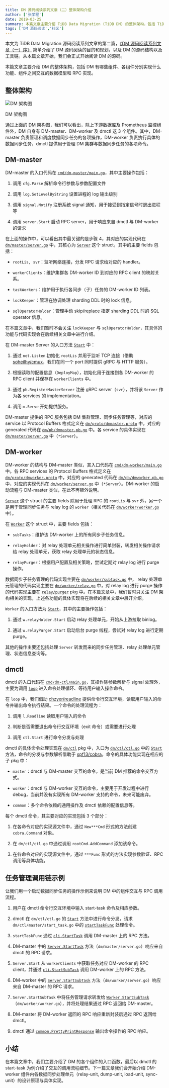 ```yaml
---
title: DM 源码阅读系列文章（二）整体架构介绍
author: ['张学程']
date: 2019-03-25
summary: 本篇文章主要介绍 TiDB Data Migration (TiDB DM) 的整体架构，包括 TiDB DM 有哪些组件、各组件分别实现什么功能、组件之间交互的数据模型和 RPC 实现。
tags: ['DM 源码阅读','社区']
---
```


本文为 TiDB Data Migration 源码阅读系列文章的第二篇，[《DM 源码阅读系列文章（一）序》](https://pingcap.com/blog-cn/dm-source-code-reading-1/) 简单介绍了 DM 源码阅读的目的和规划，以及 DM 的源码结构以及工具链。从本篇文章开始，我们会正式开始阅读 DM 的源码。

本篇文章主要介绍 DM 的整体架构，包括 DM 有哪些组件、各组件分别实现什么功能、组件之间交互的数据模型和 RPC 实现。

## 整体架构

![DM 架构图](https://download.pingcap.com/images/blog/dm-source-code-reading-2/1.png)

<div class="caption-center">DM 架构图</div>

通过上面的 DM 架构图，我们可以看出，除上下游数据库及 Prometheus 监控组件外，DM 自身有 DM-master、DM-worker 及 dmctl 这 3 个组件。其中，DM-master 负责管理和调度数据同步任务的各项操作，DM-worker 负责执行具体的数据同步任务，dmctl 提供用于管理 DM 集群与数据同步任务的各项命令。

## DM-master

DM-master 的入口代码在 [`cmd/dm-master/main.go`](https://github.com/pingcap/dm/blob/3fcf24daa5/cmd/dm-master/main.go)，其中主要操作包括：

1.  调用 `cfg.Parse` 解析命令行参数与参数配置文件

2.  调用 `log.SetLevelByString` 设置进程的 log 输出级别

3.  调用 `signal.Notify` 注册系统 signal 通知，用于接受到指定信号时退出进程等

4.  调用 `server.Start` 启动 RPC server，用于响应来自 dmctl 与 DM-worker 的请求

在上面的操作中，可以看出其中最关键的是步骤 4，其对应的实现代码在 [`dm/master/server.go`](https://github.com/pingcap/dm/blob/3fcf24daa5/dm/master/server.go) 中，其核心为 [`Server`](https://github.com/pingcap/dm/blob/3fcf24daa5/dm/master/server.go#L46) 这个 struct，其中的主要 fields 包括：

*   `rootLis, svr`：监听网络连接，分发 RPC 请求给对应的 handler。

*   `workerClients`：维护集群各 DM-worker ID 到对应的 RPC client 的映射关系。

*   `taskWorkers`：维护用于执行各同步（子）任务的 DM-worker ID 列表。

*   `lockKeeper`：管理在协调处理 sharding DDL 时的 lock 信息。

*   `sqlOperatorHolder`：管理手动 skip/replace 指定 sharding DDL 时的 SQL operator 信息。

在本篇文章中，我们暂时不会关注 `lockKeeper` 与 `sqlOperatorHolder`，其具体的功能与代码实现会在后续相关文章中进行介绍。

在 DM-master Server 的入口方法 [`Start`](https://github.com/pingcap/dm/blob/3fcf24daa5/dm/master/server.go#L82) 中：

1.  通过 `net.Listen` 初始化 `rootLis` 并用于监听 TCP 连接（借助 [soheilhy/cmux](https://github.com/soheilhy/cmux)，我们在同一个 port 同时提供 gRPC 与 HTTP 服务）。

2.  根据读取的配置信息（`DeployMap`），初始化用于连接到各 DM-worker 的 RPC client 并保存在 `workerClients` 中。

3.  通过 `pb.RegisterMasterServer` 注册 gRPC server（`svr`），并将该 `Server` 作为各 services 的 implementation。

4.  调用 `m.Serve` 开始提供服务。

DM-master 提供的 RPC 服务包括 DM 集群管理、同步任务管理等，对应的 service 以 Protocol Buffers 格式定义在 [`dm/proto/dmmaster.proto`](https://github.com/pingcap/dm/blob/3fcf24daa5/dm/proto/dmmaster.proto) 中，对应的 generated 代码在 [`dm/pb/dmmaster.pb.go`](https://github.com/pingcap/dm/blob/3fcf24daa5/dm/pb/dmmaster.pb.go) 中。各 service 的具体实现在 [`dm/master/server.go`](https://github.com/pingcap/dm/blob/3fcf24daa5/dm/master/server.go) 中（`*Server`）。

## DM-worker

DM-worker 的结构与 DM-master 类似，其入口代码在 [`cmd/dm-worker/main.go`](https://github.com/pingcap/dm/blob/3fcf24daa5/cmd/dm-worker/main.go) 中。各 RPC services 的 Protocol Buffers 格式定义在 [`dm/proto/dmworker.proto`](https://github.com/pingcap/dm/blob/3fcf24daa5/dm/proto/dmworker.proto) 中，对应的 generated 代码在 [`dm/pb/dmworker.pb.go`](https://github.com/pingcap/dm/blob/3fcf24daa5/dm/pb/dmworker.pb.go) 中，对应的实现代码在 [`dm/worker/server.go`](https://github.com/pingcap/dm/blob/3fcf24daa5/dm/worker/server.go) 中（`*Server`）。DM-worker 的启动流程与 DM-master 类似，在此不再额外说明。

[`Server`](https://github.com/pingcap/dm/blob/3fcf24daa5/dm/worker/server.go#L42) 这个 struct 的主要 fields 除用于处理 RPC 的 `rootLis` 与 `svr` 外，另一个是用于管理同步任务与 relay log 的 `worker`（相关代码在 [`dm/worker/worker.go`](https://github.com/pingcap/dm/blob/3fcf24daa5/dm/worker/worker.go) 中）。

在 [`Worker`](https://github.com/pingcap/dm/blob/3fcf24daa5/dm/worker/worker.go#L43) 这个 struct 中，主要 fields 包括：

*   `subTasks`：维护该 DM-worker 上的所有同步子任务信息。

*   `relayHolder`：对 relay 处理单元相关操作进行简单封装，转发相关操作请求给 relay 处理单元，获取 relay 处理单元的状态信息。

*   `relayPurger`：根据用户配置及相关策略，尝试定期对 relay log 进行 purge 操作。

数据同步子任务管理的代码实现主要在 [`dm/worker/subtask.go`](https://github.com/pingcap/dm/blob/3fcf24daa5/dm/worker/subtask.go) 中， relay 处理单元管理的代码实现主要在 [`dm/worker/relay.go`](https://github.com/pingcap/dm/blob/3fcf24daa5/dm/worker/relay.go) 中，对 relay log 进行 purge 操作的代码实现主要在 [`relay/purger`](https://github.com/pingcap/dm/blob/3fcf24daa5/relay/purger/) pkg 中。在本篇文章中，我们暂时只关注 DM 架构相关的实现，上述各功能的具体实现将在后续的相关文章中展开介绍。

`Worker` 的入口方法为 [`Start`](https://github.com/pingcap/dm/blob/3fcf24daa5/dm/worker/worker.go#L93)，其中的主要操作包括：

1.  通过 `w.relayHolder.Start` 启动 relay 处理单元，开始从上游拉取 binlog。

2.  通过 `w.relayPurger.Start` 启动后台 purge 线程，尝试对 relay log 进行定期 purge。

其他的操作主要还包括处理 `Server` 转发而来的同步任务管理、relay 处理单元管理、状态信息查询等。

## dmctl

dmctl 的入口代码在 [`cmd/dm-ctl/main.go`](https://github.com/pingcap/dm/blob/3fcf24daa5/cmd/dm-ctl/main.go)，其操作除参数解析与 signal 处理外，主要为调用 [`loop`](https://github.com/pingcap/dm/blob/3fcf24daa5/cmd/dm-ctl/main.go#L83) 进入命令处理循环、等待用户输入操作命令。

在 `loop` 中，我们借助 [chzyer/readline](https://github.com/chzyer/readline) 提供命令行交互环境，读取用户输入的命令并输出命令执行结果。一个命令的处理流程为：

1.  调用 `l.Readline` 读取用户输入的命令

2.  判断是否需要退出命令行交互环境（exit 命令）或需要进行处理

3.  调用 `ctl.Start` 进行命令分发与处理

dmctl 的具体命令处理实现在 [`dm/ctl`](https://github.com/pingcap/dm/blob/3fcf24daa5/dm/ctl/) pkg 中，入口为 [`dm/ctl/ctl.go`](https://github.com/pingcap/dm/blob/3fcf24daa5/dm/ctl/ctl.go) 中的 [`Start`](https://github.com/pingcap/dm/blob/3fcf24daa5/dm/ctl/ctl.go#L46) 方法，命令的分发与参数解析借助于 [spf13/cobra](https://github.com/spf13/cobra)。命令的具体功能实现在相应的子 pkg 中：

*   `master`：dmctl 与 DM-master 交互的命令，是当前 DM 推荐的命令交互方式。

*   `worker`：dmctl 与 DM-worker 交互的命令，主要用于开发过程中进行 debug，当前并没有实现所有 DM-worker 支持的命令，未来可能废弃。

*   `common`：多个命令依赖的通用操作及 dmctl 依赖的配置信息等。

每个 dmctl 命令，其主要对应的实现包括 3 个部分：

1.  在各命令对应的实现源文件中，通过 `New***Cmd` 形式的方法创建 `cobra.Command` 对象。

2.  在 `dm/ctl/ctl.go` 中通过调用 `rootCmd.AddCommand` 添加该命令。

3.  在各命令对应的实现源文件中，通过 `***Func` 形式的方法实现参数验证、RPC 调用等具体功能。

## 任务管理调用链示例

让我们用一个启动数据同步任务的操作示例来说明 DM 中的组件交互与 RPC 调用流程。

1.  用户在 dmctl 命令行交互环境中输入 start-task 命令及相应参数。

2.  dmctl 在 `dm/ctl/ctl.go` 的 [`Start`](https://github.com/pingcap/dm/blob/3fcf24daa5/dm/ctl/ctl.go#L46) 方法中进行命令分发，请求 `dm/ctl/master/start_task.go` 中的 [`startTaskFunc`](https://github.com/pingcap/dm/blob/3fcf24daa5/dm/ctl/master/start_task.go#L39) 处理命令。

3.  `startTaskFunc` 通过 [`cli.StartTask`](https://github.com/pingcap/dm/blob/3fcf24daa5/dm/ctl/master/start_task.go#L61) 调用 DM-master 上的 RPC 方法。

4.  DM-master 中的 [`Server.StartTask`](https://github.com/pingcap/dm/blob/3fcf24daa5/dm/master/server.go#L182) 方法（`dm/master/server.go`）响应来自 dmctl 的 RPC 请求。

5.  `Server.Start` 从 `workerClients` 中获取任务对应 DM-worker 的 RPC client，并通过 [`cli.StartSubTask`](https://github.com/pingcap/dm/blob/3fcf24daa5/dm/master/server.go#L243) 调用 DM-worker 上的 RPC 方法。

6.  DM-worker 中的 [`Server.StartSubTask`](https://github.com/pingcap/dm/blob/3fcf24daa5/dm/worker/server.go#L139) 方法（`dm/worker/server.go`）响应来自 DM-master 的 RPC 请求。

7.  `Server.StartSubTask` 中将任务管理请求转发给 [`Worker.StartSubTask`](https://github.com/pingcap/dm/blob/3fcf24daa5/dm/worker/worker.go#L144)（`dm/worker/worker.go`），并将处理结果通过 RPC 返回给 DM-master。

8.  DM-master 将 DM-worker 返回的 RPC 响应重新封装后通过 RPC 返回给 dmctl。

9.  dmctl 通过 [`common.PrettyPrintResponse`](https://github.com/pingcap/dm/blob/3fcf24daa5/dm/ctl/common/util.go#L69) 输出命令操作的 RPC 响应。

## 小结

在本篇文章中，我们主要介绍了 DM 的各个组件的入口函数，最后以 dmctl 的 start-task 为例介绍了交互的调用流程细节。下一篇文章我们会开始介绍 DM-worker 组件内各数据同步处理单元（relay-unit, dump-unit, load-unit, sync-unit）的设计原理与具体实现。
